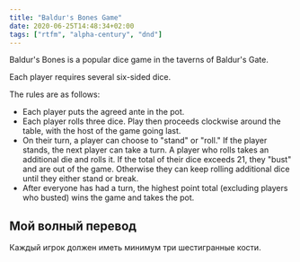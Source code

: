 ```yaml
---
title: "Baldur's Bones Game"
date: 2020-06-25T14:48:34+02:00
tags: ["rtfm", "alpha-century", "dnd"]
---
```


Baldur's Bones is a popular dice game in the taverns of Baldur's Gate. 

Each player requires several six-sided dice. 

The rules are as follows:

 * Each player puts the agreed ante in the pot.
 * Each player rolls three dice. Play then proceeds clockwise around the table, with the host of the game going last.
 * On their turn, a player can choose to "stand" or "roll."
   If the player stands, the next player can take a turn. 
   A player who rolls takes an additional die and rolls it. 
   If the total of their dice exceeds 21, they "bust" and are out of the game. 
   Otherwise they can keep rolling additional dice until they either stand or break.
 * After everyone has had a turn, the highest point total (excluding players who busted) wins the game and takes the pot.

## Мой волный перевод

Каждый игрок должен иметь минимум три шестигранные кости.

